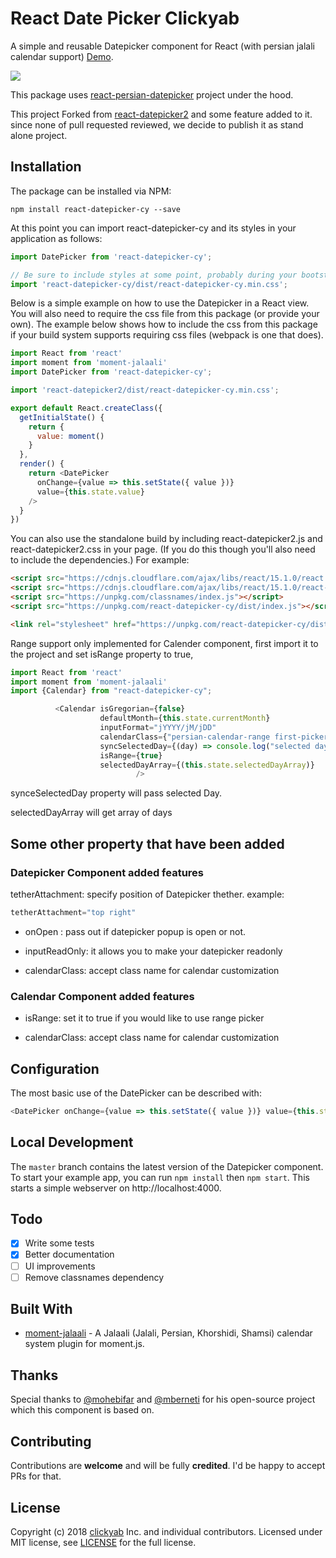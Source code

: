 # React Date Picker Clickyab

A simple and reusable Datepicker component for React (with persian jalali calendar support) [Demo](https://alireza-mh.github.io/react-datepicker2/).

![](https://alireza-mh.github.io/react-datepicker-cy/images/react-datepicker-cy.gif)

This package uses [react-persian-datepicker](https://github.com/evandhq/react-persian-datepicker) project under the hood.

This project Forked from [react-datepicker2](https://github.com/mberneti/react-datepicker2/) and some feature added to it. since none of pull requested reviewed, we decide to publish it as stand alone project.

## Installation

The package can be installed via NPM:

```
npm install react-datepicker-cy --save
```

At this point you can import react-datepicker-cy and its styles in your application as follows:

```js
import DatePicker from 'react-datepicker-cy';

// Be sure to include styles at some point, probably during your bootstrapping
import 'react-datepicker-cy/dist/react-datepicker-cy.min.css';
```

Below is a simple example on how to use the Datepicker in a React view. You will also need to require the css file from this package (or provide your own). The example below shows how to include the css from this package if your build system supports requiring css files (webpack is one that does).

```js
import React from 'react'
import moment from 'moment-jalaali'
import DatePicker from 'react-datepicker-cy';

import 'react-datepicker2/dist/react-datepicker-cy.min.css';

export default React.createClass({
  getInitialState() {
    return {
      value: moment()
    }
  },
  render() {
    return <DatePicker
      onChange={value => this.setState({ value })}
      value={this.state.value}
    />
  }
})

```
You can also use the standalone build by including react-datepicker2.js and react-datepicker2.css in your page. (If you do this though you'll also need to include the dependencies.) For example:
```html
<script src="https://cdnjs.cloudflare.com/ajax/libs/react/15.1.0/react.min.js"></script>
<script src="https://cdnjs.cloudflare.com/ajax/libs/react/15.1.0/react-dom.min.js"></script>
<script src="https://unpkg.com/classnames/index.js"></script>
<script src="https://unpkg.com/react-datepicker-cy/dist/index.js"></script>

<link rel="stylesheet" href="https://unpkg.com/react-datepicker-cy/dist/react-datepicker-cy.min.css">
```

Range support only implemented for Calender component,  first import it to the project and set isRange property to true,
```js
import React from 'react'
import moment from 'moment-jalaali'
import {Calendar} from "react-datepicker-cy";

          <Calendar isGregorian={false}
                    defaultMonth={this.state.currentMonth}
                    inputFormat="jYYYY/jM/jDD"
                    calendarClass={"persian-calendar-range first-picker"}
                    syncSelectedDay={(day) => console.log("selected day",day)}
                    isRange={true}
                    selectedDayArray={(this.state.selectedDayArray)}
                            />
```
synceSelectedDay property will pass selected Day.

selectedDayArray will get array of days

## Some other property that have been added
### Datepicker Component added features

tetherAttachment: specify position of Datepicker thether. example:  
```js
tetherAttachment="top right"
```
- onOpen : pass out if datepicker popup is open or not.

- inputReadOnly: it allows you to make your datepicker readonly

- calendarClass: accept class name for calendar customization

### Calendar Component added features

- isRange: set it to true if you would like to use range picker

- calendarClass: accept class name for calendar customization
## Configuration

The most basic use of the DatePicker can be described with:

```js
<DatePicker onChange={value => this.setState({ value })} value={this.state.value} />
```

## Local Development

The `master` branch contains the latest version of the Datepicker component. To start your example app, you can run `npm install` then `npm start`. This starts a simple webserver on http://localhost:4000.

## Todo

- [x] Write some tests
- [x] Better documentation
- [ ] UI improvements
- [ ] Remove classnames dependency

## Built With

* [moment-jalaali](https://github.com/jalaali/moment-jalaali) - A Jalaali (Jalali, Persian, Khorshidi, Shamsi) calendar system plugin for moment.js.

## Thanks
Special thanks to [@mohebifar](https://github.com/mohebifar) and [@mberneti](https://github.com/mberneti)  for his open-source project which this component is based on.

## Contributing
Contributions are **welcome** and will be fully **credited**.
I'd be happy to accept PRs for that.

## License

Copyright (c) 2018 [clickyab](http://clickyab.com) Inc. and individual contributors. Licensed under MIT license, see [LICENSE](LICENSE) for the full license.
